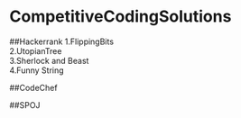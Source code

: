 # CompetitiveCodingSolutions

##Hackerrank 
1.FlippingBits  
2.UtopianTree  
3.Sherlock and Beast  
4.Funny String  

##CodeChef  

##SPOJ  


